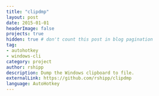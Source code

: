 ```yaml
---
title: "clipdmp"
layout: post
date: 2015-01-01
headerImage: false
projects: true
hidden: true # don't count this post in blog pagination
tag:
- autohotkey
- windows-cli
category: project
author: rshipp
description: Dump the Windows clipboard to file.
externalLink: https://github.com/rshipp/clipdmp
language: AutoHotkey
---
```

